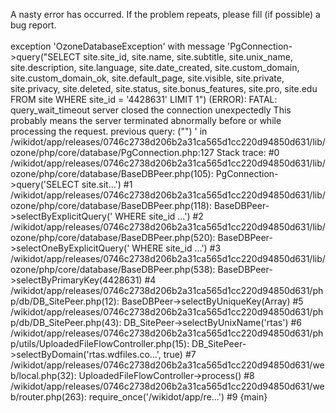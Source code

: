 ﻿A nasty error has occurred. If the problem repeats, please fill (if possible) a bug report.<br/><br/>exception 'OzoneDatabaseException' with message 'PgConnection->query("SELECT site.site_id, site.name, site.subtitle, site.unix_name, site.description, site.language, site.date_created, site.custom_domain, site.custom_domain_ok, site.default_page, site.visible, site.private, site.privacy, site.deleted, site.status, site.bonus_features, site.pro, site.edu FROM site  WHERE site_id = '4428631' LIMIT 1") (ERROR): 
FATAL:  query_wait_timeout
server closed the connection unexpectedly
	This probably means the server terminated abnormally
	before or while processing the request.
previous query: ("")
' in /wikidot/app/releases/0746c2738d206b2a31ca565d1cc220d94850d631/lib/ozone/php/core/database/PgConnection.php:127
Stack trace:
#0 /wikidot/app/releases/0746c2738d206b2a31ca565d1cc220d94850d631/lib/ozone/php/core/database/BaseDBPeer.php(105): PgConnection->query('SELECT site.sit...')
#1 /wikidot/app/releases/0746c2738d206b2a31ca565d1cc220d94850d631/lib/ozone/php/core/database/BaseDBPeer.php(118): BaseDBPeer->selectByExplicitQuery(' WHERE site_id ...')
#2 /wikidot/app/releases/0746c2738d206b2a31ca565d1cc220d94850d631/lib/ozone/php/core/database/BaseDBPeer.php(520): BaseDBPeer->selectOneByExplicitQuery(' WHERE site_id ...')
#3 /wikidot/app/releases/0746c2738d206b2a31ca565d1cc220d94850d631/lib/ozone/php/core/database/BaseDBPeer.php(538): BaseDBPeer->selectByPrimaryKey(4428631)
#4 /wikidot/app/releases/0746c2738d206b2a31ca565d1cc220d94850d631/php/db/DB_SitePeer.php(12): BaseDBPeer->selectByUniqueKey(Array)
#5 /wikidot/app/releases/0746c2738d206b2a31ca565d1cc220d94850d631/php/db/DB_SitePeer.php(43): DB_SitePeer->selectByUnixName('rtas')
#6 /wikidot/app/releases/0746c2738d206b2a31ca565d1cc220d94850d631/php/utils/UploadedFileFlowController.php(15): DB_SitePeer->selectByDomain('rtas.wdfiles.co...', true)
#7 /wikidot/app/releases/0746c2738d206b2a31ca565d1cc220d94850d631/web/local.php(32): UploadedFileFlowController->process()
#8 /wikidot/app/releases/0746c2738d206b2a31ca565d1cc220d94850d631/web/router.php(263): require_once('/wikidot/app/re...')
#9 {main}